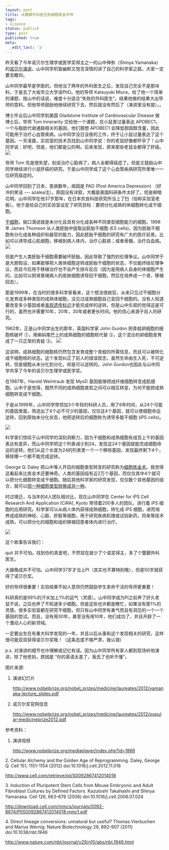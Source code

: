 ```yaml
---
layout: post
title: 从蹩脚外科医生到细胞炼金术师
tags:
- science
status: publish
type: post
published: true
meta:
  _edit_last: '1'
---
```

昨天看了今年诺贝尔生理学或医学奖得主之一的山中伸弥（Shinya Yamanaka）的<a href="http://www.nobelprize.org/nobel_prizes/medicine/laureates/2012/yamanaka-lecture.html">诺贝尔演讲</a>，山中同学机智幽默又饱含深情的讲了自己的科学家之路，大家一定要去瞻仰。

山中同学最早是学医的，但他当了两年的外科医生之后，发现自己完全不是那块料，于是去了大坂市立大学读PhD。他的导师 Katsuyuki Miura，给了他一个简单的课题，按山中的话说，难度十分适合“失败的外科医生”。结果他做的结果大出导师的意料。但他导师鼓励他继续研究下去，然后就没有然后了（演讲里没有提）。。

博士毕业后山中同学到美国 Gladstone Institute of Cardiovascular Disease 做博士后，导师 Tom Innerarity 交给他一个课题，在小鼠里过量表达 APOBEC1，一个与脂肪代谢通路相关的基因，他们猜想 APOBEC1 会降低胆固醇含量，因此可能用于治疗心血管疾病。山中同学没日没夜的工作，终于让小鼠过量表达了这个基因。一天凌晨，实验室的技术员找到山中同学说：你的老鼠好像都怀孕了！山中同学说：好吧，但是，他们都是公的啊。后来发现，原来那些老鼠全都得了肝癌。
![](https://dl.dropboxusercontent.com/u/308058/blogimages/2012/12/Screen-Shot-2012-12-14-at-12.49.43-AM-300x238.png)

导师 Tom 先是很失望，别说治疗心脏病了，病人全都得癌症了。但是又鼓励山中同学继续进行小鼠肝癌的研究。于是山中同学成了这个心血管疾病研究所里唯一一位研究癌症的。

山中同学回到了日本，患病数年，病因是 PAD (Post America Depression) （好冷的笑话 --- azalea注）。原因没有详叙，大概是美国科研条件太好了。但是柳暗花明，山中同学在他37岁那年，在日本奈良科技研究所当上了<a href="http://en.wikipedia.org/wiki/Principal_investigator">PI</a>（俗称实验室老板）。他于是给自己的实验室设定了研究目标：要把分化成熟的体细胞转化成干细胞。

<a href="http://zh.wikipedia.org/wiki/%E5%B9%B9%E7%B4%B0%E8%83%9E">干细胞</a>，拗口滴说就是未分化且具有分化成各种不同类型细胞能力的细胞。1998年 James Thomson 从人类胚胎中提取出胚胎干细胞 (ES cells)，因为胚胎干细胞有分化成各种组织和器官的能力，因此胚胎干细胞的研究有广大的医疗前景。比如可以诱导成心肌细胞，移植到病人体内，治疗心脏病；或者骨髓，治疗白血病。
![](https://dl.dropboxusercontent.com/u/308058/blogimages/2012/12/Screen-Shot-2012-12-14-at-1.16.55-AM.png)

但是产生人类胚胎干细胞需要破坏胚胎，因此导致了强烈的伦理争议。山中同学于是大胆假设，如果能够把人类体细胞逆转成胚胎干细胞的状态，不仅能终结伦理争议，而且今后用于移植治疗也不会产生排斥反应（因为是用病人自身的体细胞产生的，比如可以把肾衰竭病人的皮肤细胞诱导回干细胞，然后在培养成一个肾，移植回去）。

那是1999年，在当时的很多科学家看来，这个想法很疯狂，从来只见过干细胞分化发育成多种类型的成熟体细胞，没见过成熟细胞自己变回干细胞的。没有人知道要改变多少基因或者<a href="http://en.wikipedia.org/wiki/Epigenetic_modifications">表观遗传标记</a>才能完成样的逆转。但是山中乐观的觉得这是可行的，虽然也许需要10年，20年，30年或者更长时间。他的信心来源于前人的研究。

1962年，正是山中同学出生的那年，英国科学家 John Gurdon 把青蛙卵细胞的细胞核破坏 ⓵，用蝌蚪尾巴上的成熟细胞的细胞核代替 ⓶，这个混合的卵细胞发育成了一只正常的青蛙 ⓷。
![](https://dl.dropboxusercontent.com/u/308058/blogimages/2012/12/Screen-Shot-2012-12-14-at-1.44.10-AM.png)

这说明，成熟细胞的细胞核仍然包含发育成整个青蛙的所需信息，而且可以被转化成干细胞核的状态。这个发现纠正了前人的错误观念，虽然生命由生入死，不可逆转，但是细胞从未分化到分化，却是可以逆转的。John Gurdon也因此与山中同学共享了今年的诺贝尔生理学或医学奖。

在1987年，Harold Weintraub 发现 MyoD 基因能够把成纤维细胞转变成肌细胞。山中于是觉得，既然不同的成熟细胞类型之间可以相互转变，为何不能把成熟细胞转变成干细胞。

于是从1999年，山中同学带领加3个年轻的科研人员，用了6年时间，从24个可能的基因里面，筛选出了4个必不可少的基因，仅仅这4个基因，就可以使细胞命运逆转，回到原始未分化状态，他把逆转后的细胞称为诱导多能干细胞 (iPS cells)。

![](https://dl.dropboxusercontent.com/u/308058/blogimages/2012/12/Screen-Shot-2012-12-14-at-2.08.23-AM.png)

科学家们惊叹于山中同学的深刻洞察力，因为干细胞和成熟细胞有成百上千的基因表达有差异，而山中同学把这个列表减少到24，发现这24个基因就能完成细胞命运的逆转。他们从这个长度为24的列表里一个一个移除基因，发现最终剩下4个，移除哪一个都不能完成逆转。

George Q. Daley 把山中等人开启的细胞类型转变的研究称为<a href="http://www.cell.com/retrieve/pii/S0092867412014018">细胞炼金术</a>。我觉得这看起来比炼金术还要神奇。人类的基因组有近2万个基因，而仅仅其中4个就可以把分化细胞转变成干细胞。随后其他科学家的研究发现，仅仅数个其他基因的组合，就可以<a href="http://www.nature.com/nbt/journal/v29/n10/abs/nbt.1946.html">把一种细胞类型转换成另一种</a>。

时过境迁，与当年的4人团队相对比，现在山中同学在 Center for iPS Cell Research And Application (CiRA), Kyoto 带领着200多人的团队，进行着 iPS 细胞的应用研究。科学家可以从病人体内获得成熟细胞，转化成 iPS 细胞，进而培养成成熟的神经、心脏、肝脏等细胞，用于研究疾病机理或试验新药，将来等技术成熟，可以把分化的细胞和组织移植回患者体内进行治疗。


![](https://dl.dropboxusercontent.com/u/308058/blogimages/2012/12/Screen-Shot-2012-12-14-at-2.26.24-AM.png)

这个故事告诉我们：

quit 并不可怕。找到你的真爱吧，不然现在就少了个诺奖得主，多了个蹩脚外科医生。

大器晚成并不可怕。山中同学37岁才当上PI（其实也不算特别晚），但是50岁就获得了诺贝尔奖。

好的导师很重要！实验结果不如人意但仍然鼓励学生卖命干活的导师更重要！

科研真的是99%的汗水加上1%的运气（灵感）。山中同学成为PI之前养了好久老鼠不说，之后也养了不知道多少细胞。但是这些也许都是瞎忙，如果没有那1%的灵感。很多实验室都在研究干细胞，但只有山中同学有勇气而且有洞见的一个一个基因的尝试。而且，没有用30年，甚至没有用10年，他们成功了，并且开辟了一个激动人心的新领域。

一定要出生在有重大科学发现的一年，并且以后从事和这个发现相关的研究，这样很可能双双获得诺贝尔奖哦！（这条态度不够严肃，我认错）

p.s. 对演讲的细节也许理解或记忆有误。因为山中同学所有家人都到现场听他演讲，除了他老妈，原因是 “你的英语太差了，我去了也听不懂”。

 

图片来源:

1. 演讲幻灯片

   <a href="http://www.nobelprize.org/nobel_prizes/medicine/laureates/2012/yamanaka-lecture_slides.pdf">http://www.nobelprize.org/nobel_prizes/medicine/laureates/2012/yamanaka-lecture_slides.pdf</a>

2. 诺贝尔奖官网信息

   <a href="http://www.nobelprize.org/nobel_prizes/medicine/laureates/2012/popular-medicineprize2012.pdf">http://www.nobelprize.org/nobel_prizes/medicine/laureates/2012/popular-medicineprize2012.pdf</a>

参考资料：

1. 演讲视频

   <a href="http://www.nobelprize.org/mediaplayer/index.php?id=1866">http://www.nobelprize.org/mediaplayer/index.php?id=1866</a>

2. Cellular Alchemy and the Golden Age of Reprogramming. Daley, George Q. Cell 151, 1151-1154 (2012) doi:10.1016/j.cell.2012.11.016

   <a href="http://www.cell.com/retrieve/pii/S0092867412014018">http://www.cell.com/retrieve/pii/S0092867412014018</a>

3. Induction of Pluripotent Stem Cells from Mouse Embryonic and Adult Fibroblast Cultures by Deﬁned Factors. Kazutoshi Takahashi and Shinya Yamanaka. Cell 126, 663–676 (2006) doi:10.1016/j.cell.2006.07.024

   <a href="http://download.cell.com/mmcs/journals/0092-8674/PIIS0092867412014018.mmc1.pdf">http://download.cell.com/mmcs/journals/0092-8674/PIIS0092867412014018.mmc1.pdf</a>

4. Direct lineage conversions: unnatural but useful? Thomas Vierbuchen and Marius Wernig. Nature Biotechnology 29, 892–907 (2011) doi:10.1038/nbt.1946

   <a href="http://www.nature.com/nbt/journal/v29/n10/abs/nbt.1946.html">http://www.nature.com/nbt/journal/v29/n10/abs/nbt.1946.html</a>

